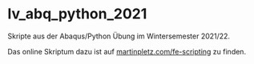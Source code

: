 # lv_abq_python_2021
Skripte aus der Abaqus/Python Übung im Wintersemester 2021/22.

Das online Skriptum dazu ist auf [martinpletz.com/fe-scripting](https://www.martinpletz.com/fe-scripting) zu finden.
